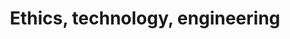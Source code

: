 ---
title: "Ethics, technology, engineering"
authors:
    - "Coursera"
    - "Eindhoven University of Engineering"
    - "Lambèr Royakkers"
type: "course"
categories: 
    - "ethics"
    - "technology"
link: "https://www.coursera.org/learn/ethics-technology-engineering"
---